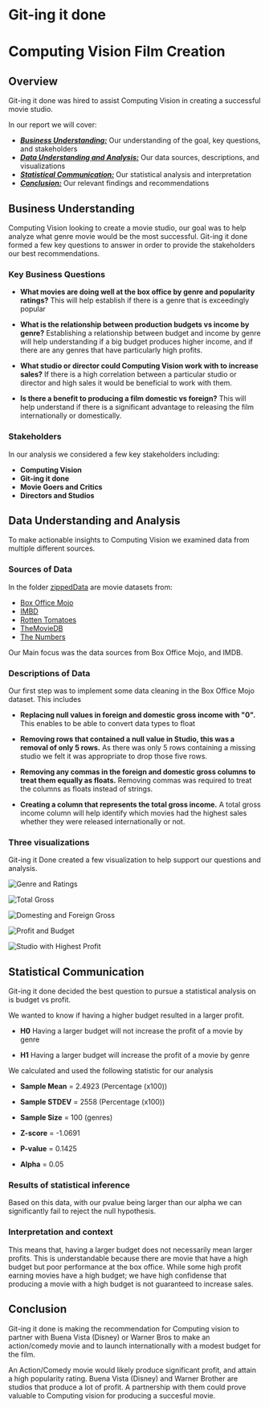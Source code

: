 # Git-ing it done
# Computing Vision Film Creation

## Overview

Git-ing it done was hired to assist Computing Vision in creating a successful movie studio. 

In our report we will cover:

* [***Business Understanding:***](#business-understanding) Our understanding of the goal, key questions, and stakeholders
* [***Data Understanding and Analysis:***](#data-understanding-and-analysis) Our data sources, descriptions, and visualizations
* [***Statistical Communication:***](#statistical-communicaiton) Our statistical analysis and interpretation
* [***Conclusion:***](#Conclusion) Our relevant findings and recommendations

## Business Understanding

Computing Vision looking to create a movie studio, our goal was to help analyze what genre movie would be the most successful.
Git-ing it done formed a few key questions to answer in order to provide the stakeholders our best recommendations. 

### Key Business Questions

* **What movies are doing well at the box office by genre and popularity ratings?** This will help establish if there is a genre that is exceedingly popular

* **What is the relationship between production budgets vs income by genre?** Establishing a relationship between budget and income by genre will help understanding if a big budget produces higher income, and if there are any genres that have particularly high profits.

* **What studio or director could Computing Vision work with to increase sales?** If there is a high correlation between a particular studio or director and high sales it would be beneficial to work with them.

* **Is there a benefit to producing a film domestic vs foreign?** This will help understand if there is a significant advantage to releasing the film internationally or domestically. 

### Stakeholders 

In our analysis we considered a few key stakeholders including:

* **Computing Vision**
* **Git-ing it done**
* **Movie Goers and Critics**
* **Directors and Studios**

## Data Understanding and Analysis

To make actionable insights to Computing Vision we examined data from multiple different sources. 

### Sources of Data

In the folder [zippedData](zippedData) are movie datasets from:

* [Box Office Mojo](https://www.boxofficemojo.com/)
* [IMBD](https://www.imdb.com/)
* [Rotten Tomatoes](https://www.rottentomatoes.com/)
* [TheMovieDB](https://www.themoviedb.com/)
* [The Numbers](https://www.the-numbers.com/)

Our Main focus was the data sources from Box Office Mojo, and IMDB. 

### Descriptions of Data

Our first step was to implement some data cleaning in the Box Office Mojo dataset. This includes

* **Replacing null values in foreign and domestic gross income with "0".** This enables to be able to convert data types to float

* **Removing rows that contained a null value in Studio, this was a removal of only 5 rows.** As there was only 5 rows containing a missing studio we felt it was appropriate to drop those five rows.

* **Removing any commas in the foreign and domestic gross columns to treat them equally as floats.** Removing commas was required to treat the columns as floats instead of strings.

* **Creating a column that represents the total gross income.** A total gross income column will help identify which movies had the highest sales whether they were released internationally or not. 

### Three visualizations

Git-ing it Done created a few visualization to help support our questions and analysis.

![Genre and Ratings]()

![Total Gross]()

![Domesting and Foreign Gross]()

![Profit and Budget]()

![Studio with Highest Profit]()
    
## Statistical Communication

Git-ing it done decided the best question to pursue a statistical analysis on is budget vs profit.

We wanted to know if having a higher budget resulted in a larger profit.

* **H0** Having a larger budget will not increase the profit of a movie by genre

* **H1** Having a larger budget will increase the profit of a movie by genre

We calculated and used the following statistic for our analysis

* **Sample Mean** = 2.4923 (Percentage (x100))

* **Sample STDEV** = 2558 (Percentage (x100))

* **Sample Size** = 100 (genres)

* **Z-score** = -1.0691

* **P-value** = 0.1425

* **Alpha** = 0.05

### Results of statistical inference

Based on this data, with our pvalue being larger than our alpha we can significantly fail to reject the null hypothesis.

### Interpretation and context

This means that, having a larger budget does not necessarily mean larger profits. This is understandable because there are movie that have a high budget but poor performance at the box office. While some high profit earning movies have a high budget; we have high confidense that producing a movie with a high budget is not guaranteed to increase sales. 

## Conclusion

Git-ing it done is making the recommendation for Computing vision to partner with Buena Vista (Disney) or Warner Bros to make an action/comedy movie and to launch internationally with a modest budget for the film.

An Action/Comedy movie would likely produce significant profit, and attain a high popularity rating. Buena Vista (Disney) and Warner Brother are studios that produce a lot of profit. A partnership with them could prove valuable to Computing vision for producing a succesful movie. 
